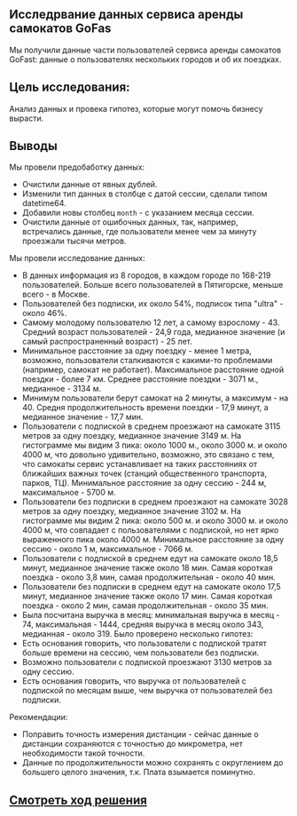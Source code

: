## Исследрвание данных сервиса аренды самокатов GoFas

Мы получили данные части пользователей сервиса аренды самокатов GoFast: данные о пользователях нескольких городов и об их поездках.

## Цель исследования:

Анализ данных и провека гипотез, которые могут помочь бизнесу вырасти.


## Выводы

Мы провели предобаботку данных:
- Очистили данные от явных дублей.
- Изменили тип данных в столбце с датой сессии, сделали типом datetime64.
- Добавили новы столбец `month` - с указанием месяца сессии.
- Очистили данные от ошибочных данных, так, например, встречались данные, где пользователи менее чем за минуту проезжали тысячи метров.  
  
Мы провели исследование данных:
- В данных информация из 8 городов, в каждом городе по 168-219 пользователей. Больше всего пользователей в Пятигорске, меньше всего - в Москве.
- Пользователей без подписки, их около 54%, подписок типа "ultra" - около 46%.
- Самому молодому пользователю 12 лет, а самому взрослому - 43. Средний возраст пользователей - 24,9 года, медианное значение (и самый распространенный возраст) - 25 лет.
- Минимальное расстояние за одну поездку - менее 1 метра, возможно, пользователи сталкиваются с какими-то проблемами (например, самокат не работает). Максимальное расстояние одной поездки - более 7 км.  Среднее расстояние поездки - 3071 м., медианное - 3134 м.
- Минимум пользователи берут самокат на 2 минуты, а максимум - на 40. Средня продолжительность времени поездки - 17,9 минут, а медианное значение - 17,7 мин.
- Пользователи с подпиской в среднем проезжают на самокате 3115 метров за одну поездку, медианное значение 3149 м. На гистограмме мы видим 3 пика: около 1000 м., около 3000 м. и около 4000 м, что довольно удивительно, возможно, это связано с тем, что самокаты сервис устанавливает на таких расстояниях от ближайших важных точек (станций общественного транспорта, парков, ТЦ). Минимальное расстояние за одну сессию - 244 м, максимальное - 5700 м.
- Пользователи без подписки в среднем проезжают на самокате 3028 метров за одну поездку, медианное значение 3102 м. На гистограмме мы видим 2 пика: около 500 м. и около 3000 м. и около 4000 м, что совпадает с пользователями с подпиской, но нет ярко выраженного пика около 4000 м. Минимальное расстояние за одну сессию - около 1 м, максимальное - 7066 м.
- Пользователи с подпиской в среднем едут на самокате около 18,5 минут, медианное значение также около 18 мин. Самая короткая поездка - около 3,8 мин, самая продолжительная - около 40 мин.
- Пользователи без подписки в среднем едут на самокате около 17,5 минут, медианное значение также около 17 мин. Самая короткая поездка - около 2 мин, самая продолжительная - около 35 мин.
- Была посчитана выручка в месяц: минимальная выручка в месяц - 74, максимальная - 1444, средняя выручка в месяц около 343, медианная - около 319.
Было проверено несколько гипотез:
- Есть основания говорить, что пользователи с подпиской тратят больше времени на сессию, чем пользователи без подписки.
- Возможно пользователи с подпиской проезжают 3130 метров за одну сессию.
- Есть основания говорить, что выручка от пользователей с подпиской по месяцам выше, чем выручка от пользователей без подписки.

Рекомендации:
- Поправить точность измерения дистанции - сейчас данные о дистанции сохраняются с точностью до микрометра, нет необходимости такой точности.
- Данные по продолжительности можно сохранять с округлением до большего целого значения, т.к. Плата взымается поминутно.

## [Cмотреть ход решения](https://github.com/laringerman/portfolio/blob/main/03-scooter_rental_service/1.0-lgg-scooter_rental_service.ipynb)
